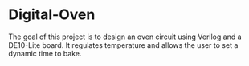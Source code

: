 # Digital-Oven
The goal of this project is to design an oven circuit using Verilog and a DE10-Lite board. It regulates temperature and allows the user to set a dynamic time to bake.
